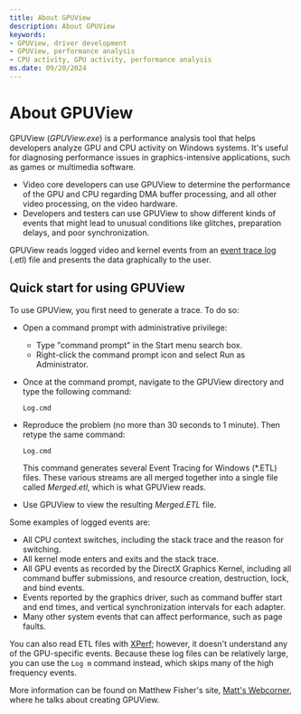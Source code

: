 ```yaml
---
title: About GPUView
description: About GPUView
keywords:
- GPUView, driver development
- GPUView, performance analysis
- CPU activity, GPU activity, performance analysis
ms.date: 09/20/2024
---
```


# About GPUView

GPUView (*GPUView.exe*) is a performance analysis tool that helps developers analyze GPU and CPU activity on Windows systems. It's useful for diagnosing performance issues in graphics-intensive applications, such as games or multimedia software.

* Video core developers can use GPUView to determine the performance of the GPU and CPU regarding DMA buffer processing, and all other video processing, on the video hardware.
* Developers and testers can use GPUView to show different kinds of events that might lead to unusual conditions like glitches, preparation delays, and poor synchronization.

GPUView reads logged video and kernel events from an [event trace log](/windows-hardware/drivers/devtest/trace-log) (.etl) file and presents the data graphically to the user.

## Quick start for using GPUView

To use GPUView, you first need to generate a trace. To do so:

* Open a command prompt with administrative privilege:
  * Type "command prompt" in the Start menu search box.
  * Right-click the command prompt icon and select Run as Administrator.

* Once at the command prompt, navigate to the GPUView directory and type the following command:

   ``` Log.cmd ```

* Reproduce the problem (no more than 30 seconds to 1 minute). Then retype the same command:

   ``` Log.cmd ```

   This command generates several Event Tracing for Windows (\*.ETL) files. These various streams are all merged together into a single file called *Merged.etl*, which is what GPUView reads.

* Use GPUView to view the resulting *Merged.ETL* file.

Some examples of logged events are:

* All CPU context switches, including the stack trace and the reason for switching.
* All kernel mode enters and exits and the stack trace.
* All GPU events as recorded by the DirectX Graphics Kernel, including all command buffer submissions, and resource creation, destruction, lock, and bind events.
* Events reported by the graphics driver, such as command buffer start and end times, and vertical synchronization intervals for each adapter.
* Many other system events that can affect performance, such as page faults.

You can also read ETL files with [XPerf](/windows-hardware/test/wpt/xperf-command-line-reference); however, it doesn't understand any of the GPU-specific events. Because these log files can be relatively large, you can use the `Log m` command instead, which skips many of the high frequency events.

More information can be found on Matthew Fisher's site, [Matt's Webcorner](https://graphics.stanford.edu/~mdfisher/GPUView.html), where he talks about creating GPUView.
